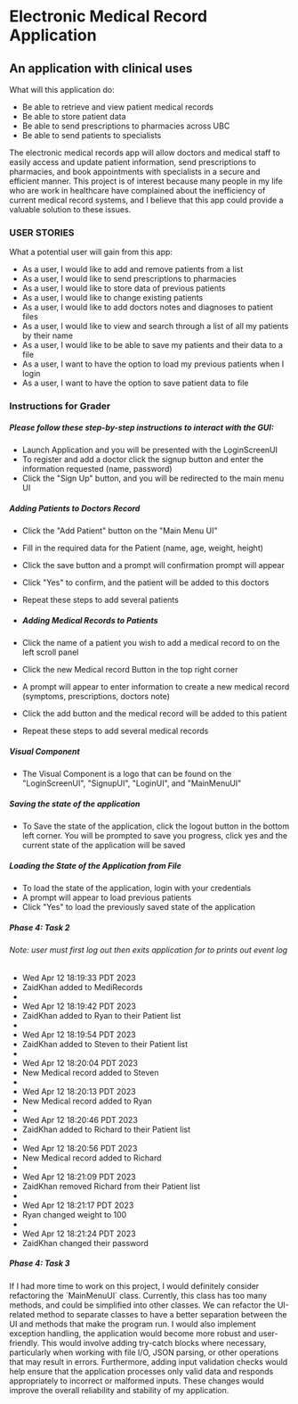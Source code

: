 # Electronic Medical Record Application

## An application with clinical uses

What will this application do:
- Be able to retrieve and view patient medical records
- Be able to store patient data
- Be able to send prescriptions to pharmacies across UBC
- Be able to send patients to specialists

<p>
The electronic medical records app will allow 
doctors and medical staff to easily access and 
update patient information, send prescriptions to 
pharmacies, and book appointments with specialists
in a secure and efficient manner. This project
is of interest because many people in my life who are 
work in healthcare have complained about the inefficiency of
current medical record systems, and I believe that
this app could provide a valuable solution to 
these issues.
</p>

<h3>
USER STORIES
</h3>

What a potential user will gain from this app:
- As a user, I would like to add and remove patients from a list
- As a user, I would like to send prescriptions to pharmacies
- As a user, I would like to store data of previous patients
- As a user, I would like to change existing patients
- As a user, I would like to add doctors notes and diagnoses to patient files
- As a user, I would like to view and search through a list of all my patients by their name
- As a user, I would like to be able to save my patients and their data to a file
- As a user, I want to have the option to load my previous patients when I login 
- As a user, I want to have the option to save patient data to file

<h3>
Instructions for Grader
</h3>

<h5>
Please follow these step-by-step instructions to interact with the GUI:
</h5>

- Launch Application and you will be presented with the LoginScreenUI
- To register and add a doctor click the signup button and enter the information requested (name, password)
- Click the "Sign Up" button, and you will be redirected to the main menu UI

<h5>
Adding Patients to Doctors Record
</h5>

- Click the "Add Patient" button on the "Main Menu UI"
- Fill in the required data for the Patient (name, age, weight, height)
- Click the save button and a prompt will confirmation prompt will appear
- Click "Yes" to confirm, and the patient will be added to this doctors
- Repeat these steps to add several patients
- 
  <h5>
  Adding Medical Records to Patients
  </h5>

- Click the name of a patient you wish to add a medical record to on the left scroll panel
- Click the new Medical record Button in the top right corner
- A prompt will appear to enter information to create a new medical record (symptoms, prescriptions, doctors note)
- Click the add button and the medical record will be added to this patient
- Repeat these steps to add several medical records

<h5>
Visual Component
</h5>

- The Visual Component is a logo that can be found on the "LoginScreenUI", "SignupUI", "LoginUI", and "MainMenuUI"

<h5>
Saving the state of the application
</h5>

- To Save the state of the application, click the logout button in the bottom left corner. You will be prompted to 
save you progress, click yes and the current state of the application will be saved

<h5>
Loading the State of the Application from File
</h5>

- To load the state of the application, login with your credentials
- A prompt will appear to load previous patients
- Click "Yes" to load the previously saved state of the application

<h5>
Phase 4: Task 2
<h6>
Note: user must first log out then exits application for to prints out event log
</h6>
</h5>

- Wed Apr 12 18:19:33 PDT 2023
- ZaidKhan added to MediRecords
- 
- Wed Apr 12 18:19:42 PDT 2023
- ZaidKhan added to Ryan to their Patient list
- 
- Wed Apr 12 18:19:54 PDT 2023
- ZaidKhan added to Steven to their Patient list
- 
- Wed Apr 12 18:20:04 PDT 2023
- New Medical record added to Steven
- 
- Wed Apr 12 18:20:13 PDT 2023 
- New Medical record added to Ryan 
- 
- Wed Apr 12 18:20:46 PDT 2023 
- ZaidKhan added to Richard to their Patient list 
- 
- Wed Apr 12 18:20:56 PDT 2023 
- New Medical record added to Richard 
- 
- Wed Apr 12 18:21:09 PDT 2023 
- ZaidKhan removed Richard from their Patient list 
- 
- Wed Apr 12 18:21:17 PDT 2023 
- Ryan changed weight to 100 
- 
- Wed Apr 12 18:21:24 PDT 2023 
- ZaidKhan changed their password

<h5>
Phase 4: Task 3
</h5>

<p>
If I had more time to work on this project, I would 
definitely consider refactoring the `MainMenuUI` class. Currently,
this class has too many methods, and could be simplified into other classes.
We can refactor the UI-related method to separate classes to have a better 
separation between the UI and methods that make the program run.
I would also implement exception handling, the application would become more
robust and user-friendly. This would involve adding try-catch blocks where necessary, 
particularly when working with file I/O, JSON parsing, or other operations that may
result in errors. Furthermore, adding input validation checks would help ensure that the application
processes only valid data and responds appropriately to incorrect or malformed inputs.
These changes would improve the overall reliability and stability of my application.
</p>

